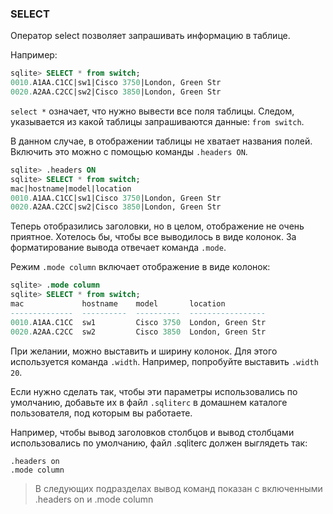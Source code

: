 ### SELECT

Оператор select позволяет запрашивать информацию в таблице.

Например:
```sql
sqlite> SELECT * from switch;
0010.A1AA.C1CC|sw1|Cisco 3750|London, Green Str
0020.A2AA.C2CC|sw2|Cisco 3850|London, Green Str
```

```select *``` означает, что нужно вывести все поля таблицы.
Следом, указывается из какой таблицы запрашиваются данные: ```from switch```.

В данном случае, в отображении таблицы не хватает названия полей.
Включить это можно с помощью команды ```.headers ON```.
```sql
sqlite> .headers ON
sqlite> SELECT * from switch;
mac|hostname|model|location
0010.A1AA.C1CC|sw1|Cisco 3750|London, Green Str
0020.A2AA.C2CC|sw2|Cisco 3850|London, Green Str
```

Теперь отобразились заголовки, но в целом, отображение не очень приятное.
Хотелось бы, чтобы все выводилось в виде колонок.
За форматирование вывода отвечает команда ```.mode```.

Режим ```.mode column``` включает отображение в виде колонок:
```sql
sqlite> .mode column
sqlite> SELECT * from switch;
mac             hostname    model       location
--------------  ----------  ----------  -----------------
0010.A1AA.C1CC  sw1         Cisco 3750  London, Green Str
0020.A2AA.C2CC  sw2         Cisco 3850  London, Green Str

```

При желании, можно выставить и ширину колонок.
Для этого используется команда ```.width```.
Например, попробуйте выставить ```.width 20```.

Если нужно сделать так, чтобы эти параметры использовались по умолчанию, добавьте их в файл ```.sqliterc``` в домашнем каталоге пользователя, под которым вы работаете.

Например, чтобы вывод заголовков столбцов и вывод столбцами использовались по умолчанию, файл .sqliterc должен выглядеть так:
```
.headers on
.mode column
```

> В следующих подразделах вывод команд показан с включенными .headers on и .mode column

